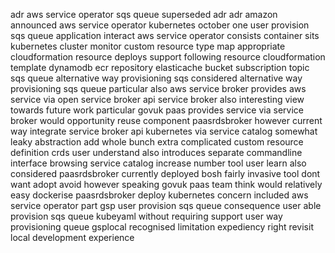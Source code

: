 adr aws service operator sqs queue superseded adr adr amazon announced aws service operator kubernetes october one user provision sqs queue application interact aws service operator consists container sits kubernetes cluster monitor custom resource type map appropriate cloudformation resource deploys support following resource cloudformation template dynamodb ecr repository elasticache bucket subscription topic sqs queue alternative way provisioning sqs considered alternative way provisioning sqs queue particular also aws service broker provides aws service via open service broker api service broker also interesting view towards future work particular govuk paas provides service via service broker would opportunity reuse component paasrdsbroker however current way integrate service broker api kubernetes via service catalog somewhat leaky abstraction add whole bunch extra complicated custom resource definition crds user understand also introduces separate commandline interface browsing service catalog increase number tool user learn also considered paasrdsbroker currently deployed bosh fairly invasive tool dont want adopt avoid however speaking govuk paas team think would relatively easy dockerise paasrdsbroker deploy kubernetes concern included aws service operator part gsp user provision sqs queue consequence user able provision sqs queue kubeyaml without requiring support user way provisioning queue gsplocal recognised limitation expediency right revisit local development experience